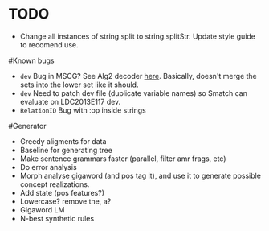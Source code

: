 TODO
====

 - Change all instances of string.split to string.splitStr.  Update style guide to recomend use.

#Known bugs

 - `dev` Bug in MSCG? See Alg2 decoder [here](https://github.com/jflanigan/jamr-internal/blob/10360b0ca055087605375e3c450471c1d273780f/src/GraphDecoder/Alg2.scala#L116).  Basically, doesn't merge the sets into the lower set like it should.
 - `dev` Need to patch dev file (duplicate variable names) so Smatch can evaluate on LDC2013E117 dev.
 - `RelationID` Bug with :op inside strings

#Generator

 - Greedy aligments for data
 - Baseline for generating tree
 - Make sentence grammars faster (parallel, filter amr frags, etc)
 - Do error analysis
 - Morph analyse gigaword (and pos tag it), and use it to generate possible concept realizations.
 - Add state (pos features?)
 - Lowercase? remove the, a?
 - Gigaword LM
 - N-best synthetic rules

